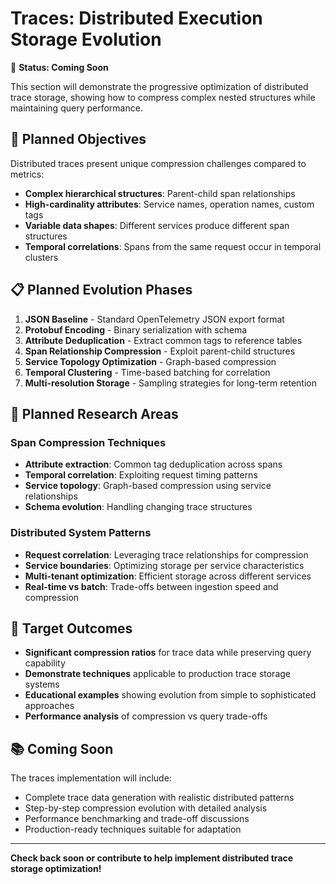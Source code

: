 # Traces: Distributed Execution Storage Evolution

🔄 **Status: Coming Soon**

This section will demonstrate the progressive optimization of distributed trace storage, showing how to compress complex nested structures while maintaining query performance.

## 🎯 Planned Objectives

Distributed traces present unique compression challenges compared to metrics:

- **Complex hierarchical structures**: Parent-child span relationships
- **High-cardinality attributes**: Service names, operation names, custom tags
- **Variable data shapes**: Different services produce different span structures
- **Temporal correlations**: Spans from the same request occur in temporal clusters

## 📋 Planned Evolution Phases

1. **JSON Baseline** - Standard OpenTelemetry JSON export format
2. **Protobuf Encoding** - Binary serialization with schema
3. **Attribute Deduplication** - Extract common tags to reference tables
4. **Span Relationship Compression** - Exploit parent-child structures
5. **Service Topology Optimization** - Graph-based compression
6. **Temporal Clustering** - Time-based batching for correlation
7. **Multi-resolution Storage** - Sampling strategies for long-term retention

## 🔬 Planned Research Areas

### Span Compression Techniques
- **Attribute extraction**: Common tag deduplication across spans
- **Temporal correlation**: Exploiting request timing patterns  
- **Service topology**: Graph-based compression using service relationships
- **Schema evolution**: Handling changing trace structures

### Distributed System Patterns
- **Request correlation**: Leveraging trace relationships for compression
- **Service boundaries**: Optimizing storage per service characteristics
- **Multi-tenant optimization**: Efficient storage across different services
- **Real-time vs batch**: Trade-offs between ingestion speed and compression

## 🎯 Target Outcomes

- **Significant compression ratios** for trace data while preserving query capability
- **Demonstrate techniques** applicable to production trace storage systems
- **Educational examples** showing evolution from simple to sophisticated approaches
- **Performance analysis** of compression vs query trade-offs

## 📚 Coming Soon

The traces implementation will include:

- Complete trace data generation with realistic distributed patterns
- Step-by-step compression evolution with detailed analysis
- Performance benchmarking and trade-off discussions
- Production-ready techniques suitable for adaptation

---

**Check back soon or contribute to help implement distributed trace storage optimization!**